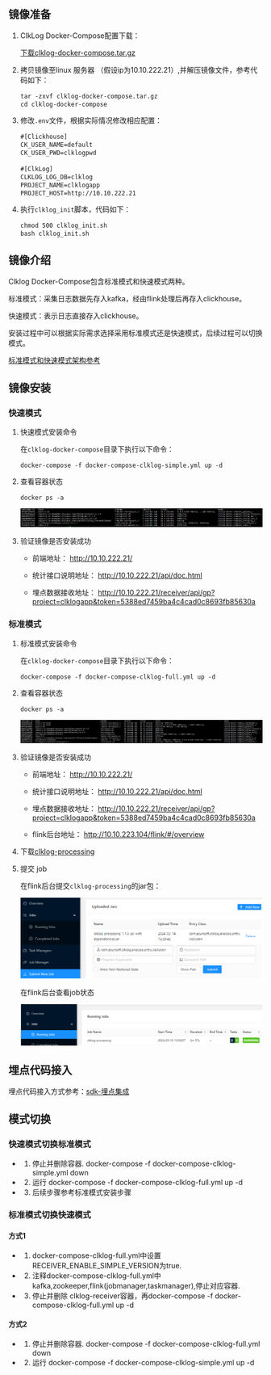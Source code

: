   
## 镜像准备

1. ClkLog Docker-Compose配置下载：

    <a href="https://clklog.com/res/docker/clklog-docker-compose.tar.gz" target="_blank" rel="noopener" id="docker-compose-tar">下载clklog-docker-compose.tar.gz</a>

2. 拷贝镜像至linux 服务器 （假设ip为10.10.222.21）,并解压镜像文件，参考代码如下：

    ```
    tar -zxvf clklog-docker-compose.tar.gz
    cd clklog-docker-compose 
    ```

3. 修改`.env`文件，根据实际情况修改相应配置：

    ```
    #[Clickhouse]
    CK_USER_NAME=default
    CK_USER_PWD=clklogpwd

    #[ClkLog]
    CLKLOG_LOG_DB=clklog
    PROJECT_NAME=clklogapp
    PROJECT_HOST=http://10.10.222.21
    ```

4. 执行`clklog_init`脚本，代码如下：

    ```
    chmod 500 clklog_init.sh
    bash clklog_init.sh
    ```

## 镜像介绍

   Clklog Docker-Compose包含标准模式和快速模式两种。

   标准模式：采集日志数据先存入kafka，经由flink处理后再存入clickhouse。

   快速模式：表示日志直接存入clickhouse。

   安装过程中可以根据实际需求选择采用标准模式还是快速模式，后续过程可以切换模式。

   [标准模式和快速模式架构参考](/introduce.md?id=系统架构)

## 镜像安装

### 快速模式

1. 快速模式安装命令

   在`clklog-docker-compose`目录下执行以下命令：

    ```
    docker-compose -f docker-compose-clklog-simple.yml up -d
    ```

2. 查看容器状态

    ```
    docker ps -a
    ```

    ![image](../assets/imgs/simple_container.png)  

3. 验证镜像是否安装成功

   - 前端地址： <http://10.10.222.21/>

   - 统计接口说明地址： <http://10.10.222.21/api/doc.html>

   - 埋点数据接收地址： <http://10.10.222.21/receiver/api/gp?project=clklogapp&token=5388ed7459ba4c4cad0c8693fb85630a>

### 标准模式

1. 标准模式安装命令

   在`clklog-docker-compose`目录下执行以下命令：

    ```
    docker-compose -f docker-compose-clklog-full.yml up -d
    ```

2. 查看容器状态

    ```
    docker ps -a
    ```

    ![image](../assets/imgs/full_container.png)  

3. 验证镜像是否安装成功

   - 前端地址： <http://10.10.222.21/>

   - 统计接口说明地址： <http://10.10.222.21/api/doc.html>

   - 埋点数据接收地址： <http://10.10.222.21/receiver/api/gp?project=clklogapp&token=5388ed7459ba4c4cad0c8693fb85630a>

   - flink后台地址： <http://10.10.223.104/flink/#/overview>

4. 下载[clklog-processing](https://foruda.gitee.com/attach_file/1710484438225938791/clklog-processing-1.1.0-jar-with-dependencies.jar?token=28c5af83845a4baf041855a3f3527c09&ts=1710484443&attname=clklog-processing-1.1.0-jar-with-dependencies.jar)

5. 提交 job

   在flink后台提交`clklog-processing`的jar包：

   ![image](../assets/imgs/submitjob.png)  

   在flink后台查看job状态

   ![image](../assets/imgs/flink-status.png)  

## 埋点代码接入

   埋点代码接入方式参考：[sdk-埋点集成](/quickstart/deployment.md#_9-sdk-埋点集成)

## 模式切换

### 快速模式切换标准模式

- 1. 停止并删除容器. docker-compose -f docker-compose-clklog-simple.yml down
- 2. 运行 docker-compose -f docker-compose-clklog-full.yml up -d
- 3. 后续步骤参考标准模式安装步骤

### 标准模式切换快速模式

#### 方式1

- 1. docker-compose-clklog-full.yml中设置RECEIVER_ENABLE_SIMPLE_VERSION为true.
- 2. 注释docker-compose-clklog-full.yml中kafka,zookeeper,flink(jobmanager,taskmanager),停止对应容器.
- 3. 停止并删除 clklog-receiver容器，再docker-compose -f docker-compose-clklog-full.yml up -d

#### 方式2

- 1. 停止并删除容器. docker-compose -f docker-compose-clklog-full.yml down
- 2. 运行 docker-compose -f docker-compose-clklog-simple.yml up -d
